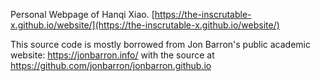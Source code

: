 Personal Webpage of Hanqi Xiao.
[https://the-inscrutable-x.github.io/website/](https://the-inscrutable-x.github.io/website/)


This source code is mostly borrowed from Jon Barron's public academic website: https://jonbarron.info/ with the source at https://github.com/jonbarron/jonbarron.github.io
